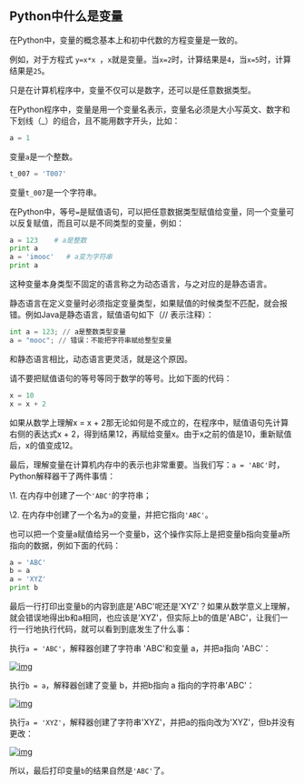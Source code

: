 ## Python中什么是变量 ##

在Python中，变量的概念基本上和初中代数的方程变量是一致的。

例如，对于方程式 `y=x*x `，`x`就是变量。当`x=2`时，计算结果是`4`，当`x=5`时，计算结果是`25`。

只是在计算机程序中，变量不仅可以是数字，还可以是任意数据类型。

在Python程序中，变量是用一个变量名表示，变量名必须是大小写英文、数字和下划线（_）的组合，且不能用数字开头，比如：

```python
a = 1
```

变量`a`是一个整数。

```python
t_007 = 'T007'
```

变量`t_007`是一个字符串。

在Python中，等号`=`是赋值语句，可以把任意数据类型赋值给变量，同一个变量可以反复赋值，而且可以是不同类型的变量，例如：

```python
a = 123    # a是整数
print a
a = 'imooc'   # a变为字符串
print a
```

这种变量本身类型不固定的语言称之为动态语言，与之对应的是静态语言。

静态语言在定义变量时必须指定变量类型，如果赋值的时候类型不匹配，就会报错。例如Java是静态语言，赋值语句如下（// 表示注释）：

```python
int a = 123; // a是整数类型变量
a = "mooc"; // 错误：不能把字符串赋给整型变量
```

和静态语言相比，动态语言更灵活，就是这个原因。

请不要把赋值语句的等号等同于数学的等号。比如下面的代码：

```python
x = 10
x = x + 2
```

如果从数学上理解x = x + 2那无论如何是不成立的，在程序中，赋值语句先计算右侧的表达式x + 2，得到结果12，再赋给变量x。由于x之前的值是10，重新赋值后，x的值变成12。

最后，理解变量在计算机内存中的表示也非常重要。当我们写：`a = 'ABC'`时，Python解释器干了两件事情：

\1. 在内存中创建了一个`'ABC'`的字符串；

\2. 在内存中创建了一个名为`a`的变量，并把它指向`'ABC'`。

也可以把一个变量a赋值给另一个变量b，这个操作实际上是把变量b指向变量a所指向的数据，例如下面的代码：

```python
a = 'ABC'
b = a
a = 'XYZ'
print b
```

最后一行打印出变量b的内容到底是'ABC'呢还是'XYZ'？如果从数学意义上理解，就会错误地得出b和a相同，也应该是'XYZ'，但实际上b的值是'ABC'，让我们一行一行地执行代码，就可以看到到底发生了什么事：

执行`a = 'ABC'`，解释器创建了字符串  'ABC'和变量 a，并把a指向 'ABC'：

[![img](http://img.mukewang.com/540581030001c11202360058.jpg)](http://img.mukewang.com/540581030001c11202360058.jpg)

执行`b = a`，解释器创建了变量 b，并把b指向 a 指向的字符串'ABC'：

[![img](http://img.mukewang.com/53fc5e880001399902360084.jpg)](http://img.mukewang.com/53fc5e880001399902360084.jpg)

执行`a = 'XYZ'`，解释器创建了字符串'XYZ'，并把a的指向改为'XYZ'，但b并没有更改：

[![img](http://img.mukewang.com/53fc5e9f0001b98d02360090.jpg)](http://img.mukewang.com/53fc5e9f0001b98d02360090.jpg)

所以，最后打印变量`b`的结果自然是`'ABC'`了。